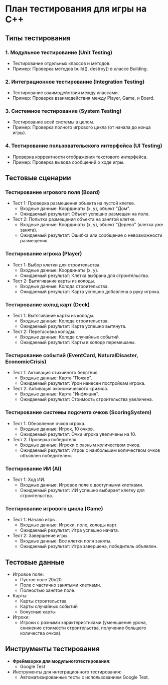 # План тестирования для игры на C++


## Типы тестирования

### 1. Модульное тестирование (Unit Testing)
- Тестирование отдельных классов и методов.
- Пример: Проверка методов build(), destroy() в классе Building.

### 2. Интеграционное тестирование (Integration Testing)
- Тестирование взаимодействия между классами.
- Пример: Проверка взаимодействия между Player, Game, и Board.

### 3. Системное тестирование (System Testing)
- Тестирование всей системы в целом.
- Пример: Проверка полного игрового цикла (от начала до конца игры).

### 4. Тестирование пользовательского интерфейса (UI Testing)
- Проверка корректности отображения текстового интерфейса.
- Пример: Проверка вывода сообщений о ходе игры.


## Тестовые сценарии

### Тестирование игрового поля (Board)
- Тест 1: Проверка размещения объекта на пустой клетке.
  - Входные данные: Координаты (x, y), объект "Дом".
  - Ожидаемый результат: Объект успешно размещен на поле.
- Тест 2: Попытка размещения объекта на занятой клетке.
  - Входные данные: Координаты (x, y), объект "Дерево" (клетка уже занята).
  - Ожидаемый результат: Ошибка или сообщение о невозможности размещения.

### Тестирование игрока (Player)
- Тест 1: Выбор клетки для строительства.
  - Входные данные: Координаты (x, y).
  - Ожидаемый результат: Клетка выбрана для строительства.
- Тест 2: Вытягивание карты из колоды.
  - Входные данные: Колода строительства.
  - Ожидаемый результат: Карта успешно добавлена в руку игрока.

### Тестирование колод карт (Deck)
- Тест 1: Вытягивание карты из колоды.
  - Входные данные: Колода строительства.
  - Ожидаемый результат: Карта успешно вытянута.
- Тест 2: Перетасовка колоды.
  - Входные данные: Колода случайных событий.
  - Ожидаемый результат: Карты в колоде перемешаны.

### Тестирование событий (EventCard, NaturalDisaster, EconomicCrisis)
- Тест 1: Активация стихийного бедствия.
  - Входные данные: Карта "Пожар".
  - Ожидаемый результат: Урон нанесен постройкам игрока.
- Тест 2: Активация экономического кризиса.
  - Входные данные: Карта "Инфляция".
  - Ожидаемый результат: Стоимость строительства увеличена.

### Тестирование системы подсчета очков (ScoringSystem)
- Тест 1: Обновление очков игрока.
  - Входные данные: Игрок, 10 очков.
  - Ожидаемый результат: Очки игрока увеличены на 10.
- Тест 2: Проверка победителя.
  - Входные данные: Игроки с разным количеством очков.
  - Ожидаемый результат: Игрок с наибольшим количеством очков объявлен победителем.

### Тестирование ИИ (AI)
- Тест 1: Ход ИИ.
  - Входные данные: Игровое поле с доступными клетками.
  - Ожидаемый результат: ИИ успешно выбирает клетку для строительства.

### Тестирование игрового цикла (Game)
- Тест 1: Начало игры.
  - Входные данные: Игроки, поле, колоды карт.
  - Ожидаемый результат: Игра успешно начата.
- Тест 2: Завершение игры.
  - Входные данные: Все клетки поля заняты.
  - Ожидаемый результат: Игра завершена, победитель объявлен.

## Тестовые данные
- Игровое поле:
  - Пустое поле 20x20.
  - Поле с частично занятыми клетками.
  - Полностью занятое поле.
- Карты:
  - Карты строительства 
  - Карты случайных событий 
  - Бонусные карты 
- Игроки:
  - Игроки с разными характеристиками (уменьшение урона, снижение стоимости строительства, получение большего количества очков).

## Инструменты тестирования
- **Фреймворки для модульноготестирования**:
  - Google Test
- Инструменты для интеграционного тестирования:
  - Автоматизированные тесты с использованием Google Test.


